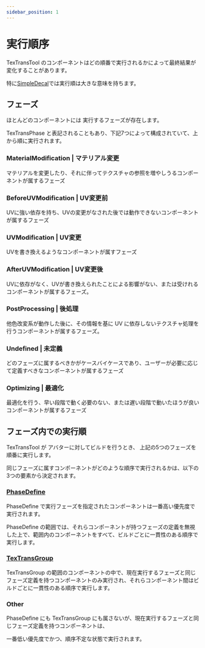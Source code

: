 ```yaml
---
sidebar_position: 1
---
```


# 実行順序

TexTransTool のコンポーネントはどの順番で実行されるかによって最終結果が変化することがあります。

特に[SimpleDecal](/docs/Reference/SimpleDecal)では実行順は大きな意味を持ちます。

## フェーズ

ほとんどのコンポーネントには 実行するフェーズが存在します。

TexTransPhase と表記されることもあり、下記7つによって構成されていて、上から順に実行されます。

### MaterialModification | マテリアル変更

マテリアルを変更したり、それに伴ってテクスチャの参照を増やしうるコンポーネントが属するフェーズ

### BeforeUVModification | UV変更前

UVに強い依存を持ち、UVの変更がなされた後では動作できないコンポーネントが属するフェーズ

### UVModification | UV変更

UVを書き換えるようなコンポーネントが属すフェーズ

### AfterUVModification | UV変更後

UVに依存がなく、UVが書き換えられたことによる影響がない、または受けれるコンポーネントが属するフェーズ。

### PostProcessing | 後処理

他色改変系が動作した後に、その情報を基に UV に依存しないテクスチャ処理を行うコンポーネントが属するフェーズ。

### Undefined | 未定義

どのフェーズに属するべきかがケースバイケースであり、ユーザーが必要に応じて定義すべきなコンポーネントが属するフェーズ

### Optimizing | 最適化

最適化を行う、早い段階で動く必要のない、または遅い段階で動いたほうが良いコンポーネントが属するフェーズ

## フェーズ内での実行順

TexTransTool が アバターに対してビルドを行うとき、 上記の5つのフェーズを順番に実行します。

同じフェーズに属すコンポーネントがどのような順序で実行されるかは、以下の3つの要素から決定されます。

### [PhaseDefine](/docs/Reference/GroupComponent/PhaseDefine)

PhaseDefine で実行フェーズを指定されたコンポーネントは一番高い優先度で実行されます。

PhaseDefine の範囲では、それらコンポーネントが持つフェーズの定義を無視した上で、範囲内のコンポーネントをすべて、ビルドごとに一貫性のある順序で実行します。

### [TexTransGroup](/docs/Reference/GroupComponent/TexTransGroup)

TexTransGroup の範囲のコンポーネントの中で、現在実行するフェーズと同じフェーズ定義を持つコンポーネントのみ実行され、それらコンポーネント間はビルドごとに一貫性のある順序で実行します。

### Other

PhaseDefine にも TexTransGroup にも属さないが、現在実行するフェーズと同じフェーズ定義を持つコンポーネントは、

一番低い優先度でかつ、順序不定な状態で実行されます。
